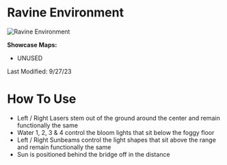 # Ravine Environment
![Ravine Environment](Ravine.png)

**Showcase Maps:**
- UNUSED

Last Modified: 9/27/23

# How To Use

- Left / Right Lasers stem out of the ground around the center and remain functionally the same
- Water 1, 2, 3 & 4 control the bloom lights that sit below the foggy floor
- Left / Right Sunbeams control the light shapes that sit above the range and remain functionally the same
- Sun is positioned behind the bridge off in the distance